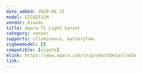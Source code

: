 ```yaml
---
date_added: 2020-06-15
model: GZCGQ11LM
vendor: Xiaomi
title: Aqara T1 Light Sensor
category: sensor
supports: illuminance, batterylow
zigbeemodel: []
compatible: [zigate]
mlink: https://www.aqara.com/cn/productDetail/d16
link: 
---
```


